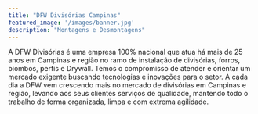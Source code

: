 ```yaml
---
title: "DFW Divisórias Campinas"
featured_image: '/images/banner.jpg'
description: "Montagens e Desmontagens"
---
```

A DFW Divisórias é uma empresa 100% nacional que atua há mais de 25 anos em Campinas e região no ramo de instalação de divisórias, forros, biombos, perfis e Drywall. Temos o compromisso de atender e orientar um mercado exigente buscando tecnologias e inovações para o setor.
A cada dia a DFW vem crescendo mais no mercado de divisórias em Campinas e região, levando aos seus clientes serviços de qualidade, mantendo todo o trabalho de forma organizada, limpa e com extrema agilidade.